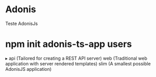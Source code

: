 # Adonis
Teste AdonisJs 

# npm init adonis-ts-app users
▸ api   (Tailored for creating a REST API server)
  web   (Traditional web application with server rendered templates)
  slim  (A smallest possible AdonisJS application)

